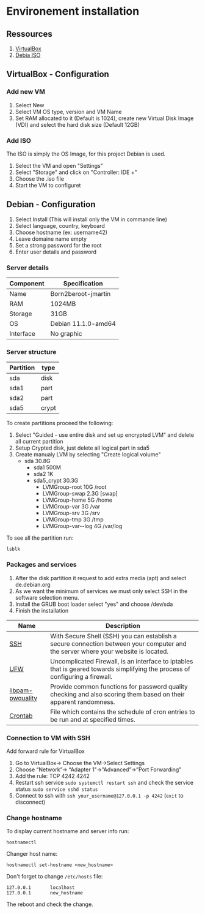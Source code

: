 # Environement installation

## Ressources
1. [VirtualBox](https://www.virtualbox.org/)
2. [Debia ISO](https://cdimage.debian.org/debian-cd/current/amd64/iso-cd/)

## VirtualBox - Configuration

### Add new VM

1. Select New
2. Select VM OS type, version and VM Name
3. Set RAM allocated to it (Default is 1024), create new Virtual Disk Image (VDI) and select the hard disk size (Default 12GB)

### Add ISO

The ISO is simply the OS Image, for this project Debian is used.
1. Select the VM and open "Settings"
2. Select "Storage" and click on "Controller: IDE +"
3. Choose the .iso file
4. Start the VM to configuret

## Debian - Configuration

1. Select Install (This will install only the VM in commande line)
2. Select language, country, keyboard
3. Choose hostname (ex: username42)
4. Leave domaine name empty
5. Set a strong password for the root
6. Enter user details and password

### Server details

| Component | Specification |
|--|--|
| Name | Born2beroot-jmartin |
| RAM | 1024MB |
| Storage | 31GB |
| OS | Debian 11.1.0-amd64 |
| Interface | No graphic |

### Server structure

| Partition | type |
|--|--|
| sda | disk |
| sda1 | part |
| sda2 | part |
| sda5 | crypt |

To create partitions proceed the following:
1. Select "Guided - use entire disk and set up encrypted LVM" and delete all current partition
2. Setup Crypted disk, just delete all logical part in sda5
3. Create manualy LVM by selecting "Create logical volume"
    - sda 30.8G
        - sda1 500M
        - sda2 1K
        - sda5_crypt 30.3G
            - LVMGroup-root     10G    /root
            - LVMGroup-swap     2.3G   [swap]
            - LVMGroup-home     5G     /home
            - LVMGroup-var      3G     /var
            - LVMGroup-srv      3G     /srv
            - LVMGroup-tmp      3G     /tmp
            - LVMGroup-var--log 4G /var/log

To see all the partition run:

```shell
lsblk
```

### Packages and services

1. After the disk partition it request to add extra media (apt) and select de.debian.org
2. As we want the minimum of services we must only select SSH in the software selection menu.
3. Install the GRUB boot loader select "yes" and choose /dev/sda
4. Finish the installation

| Name | Description |
|--|--|
| [SSH](https://github.com/MarJC5/Born2beroot/blob/main/doc/SERVICES.md#ssh) | With Secure Shell (SSH) you can establish a secure connection between your computer and the server where your website is located. |
| [UFW](https://github.com/MarJC5/Born2beroot/blob/main/doc/SERVICES.md#ufw) | Uncomplicated Firewall, is an interface to iptables that is geared towards simplifying the process of configuring a firewall. |
| [libpam-pwquality](https://github.com/MarJC5/Born2beroot/blob/main/doc/SERVICES.md#libpam-pwqality) | Provide common functions for password quality checking and also scoring them based on their apparent randomness. |
| [Crontab]() | File which contains the schedule of cron entries to be run and at specified times. |

### Connection to VM with SSH
Add forward rule for VirtualBox

1. Go to VirtualBox-> Choose the VM->Select Settings
2. Choose “Network”-> “Adapter 1"->”Advanced”->”Port Forwarding”
3. Add the rule: TCP 4242 4242
4. Restart ssh service ``sudo systemctl restart ssh`` and check the service status ``sudo service sshd status``
5. Connect to ssh with ``ssh your_username@127.0.0.1 -p 4242`` (``exit`` to disconnect)

### Change hostname

To display current hostname and server info run:

```shell
hostnamectl
```

Changer host name:

```shell
hostnamectl set-hostname <new_hostname>
```

Don't forget to change ``/etc/hosts`` file:

```nano
127.0.0.1       localhost
127.0.0.1       new_hostname
```

The reboot and check the change.
